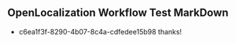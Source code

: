 ## OpenLocalization Workflow Test MarkDown
* c6ea1f3f-8290-4b07-8c4a-cdfedee15b98 thanks!

<!--HONumber=Jul16_HO4-->



